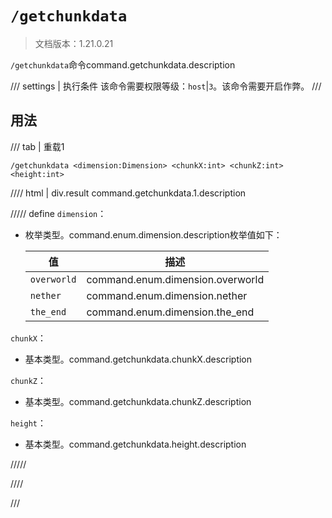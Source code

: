 # `/getchunkdata`

> 文档版本：1.21.0.21

`/getchunkdata`命令command.getchunkdata.description

/// settings | 执行条件
该命令需要权限等级：`host`|`3`。该命令需要开启作弊。
///

## 用法

/// tab | 重载1
```mcfunction
/getchunkdata <dimension:Dimension> <chunkX:int> <chunkZ:int> <height:int>
```

//// html | div.result
command.getchunkdata.1.description

///// define
`dimension`：<!-- md:samp Dimension -->

- 枚举类型。command.enum.dimension.description枚举值如下：

  |值|描述|
  |---|---|
  |`overworld`|command.enum.dimension.overworld|
  |`nether`|command.enum.dimension.nether|
  |`the_end`|command.enum.dimension.the_end|


`chunkX`：<!-- md:samp int -->

- 基本类型。command.getchunkdata.chunkX.description

`chunkZ`：<!-- md:samp int -->

- 基本类型。command.getchunkdata.chunkZ.description

`height`：<!-- md:samp int -->

- 基本类型。command.getchunkdata.height.description


/////

////

///
